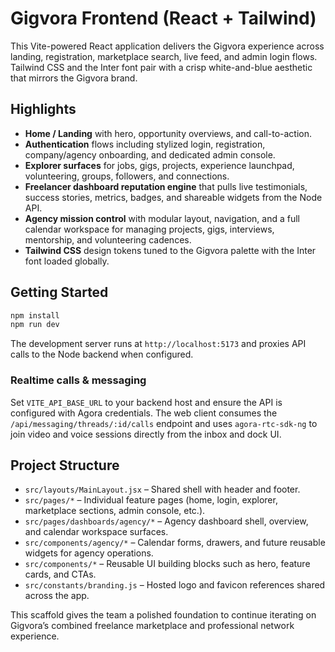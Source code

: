 # Gigvora Frontend (React + Tailwind)

This Vite-powered React application delivers the Gigvora experience across landing, registration, marketplace search, live feed, and admin login flows. Tailwind CSS and the Inter font pair with a crisp white-and-blue aesthetic that mirrors the Gigvora brand.

## Highlights

- **Home / Landing** with hero, opportunity overviews, and call-to-action.
- **Authentication** flows including stylized login, registration, company/agency onboarding, and dedicated admin console.
- **Explorer surfaces** for jobs, gigs, projects, experience launchpad, volunteering, groups, followers, and connections.
- **Freelancer dashboard reputation engine** that pulls live testimonials, success stories, metrics, badges, and shareable widgets from the Node API.
- **Agency mission control** with modular layout, navigation, and a full calendar workspace for managing projects, gigs, interviews, mentorship, and volunteering cadences.
- **Tailwind CSS** design tokens tuned to the Gigvora palette with the Inter font loaded globally.

## Getting Started

```bash
npm install
npm run dev
```

The development server runs at `http://localhost:5173` and proxies API calls to the Node backend when configured.

### Realtime calls & messaging

Set `VITE_API_BASE_URL` to your backend host and ensure the API is configured with Agora credentials. The web client consumes the `/api/messaging/threads/:id/calls` endpoint and uses `agora-rtc-sdk-ng` to join video and voice sessions directly from the inbox and dock UI.

## Project Structure

- `src/layouts/MainLayout.jsx` – Shared shell with header and footer.
- `src/pages/*` – Individual feature pages (home, login, explorer, marketplace sections, admin console, etc.).
- `src/pages/dashboards/agency/*` – Agency dashboard shell, overview, and calendar workspace surfaces.
- `src/components/agency/*` – Calendar forms, drawers, and future reusable widgets for agency operations.
- `src/components/*` – Reusable UI building blocks such as hero, feature cards, and CTAs.
- `src/constants/branding.js` – Hosted logo and favicon references shared across the app.

This scaffold gives the team a polished foundation to continue iterating on Gigvora’s combined freelance marketplace and professional network experience.

